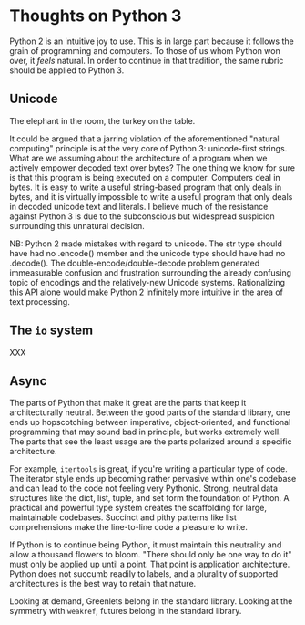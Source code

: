 # Thoughts on Python 3

Python 2 is an intuitive joy to use. This is in large part because it
follows the grain of programming and computers. To those of us whom
Python won over, it *feels* natural. In order to continue in that
tradition, the same rubric should be applied to Python 3.

## Unicode

The elephant in the room, the turkey on the table.

It could be argued that a jarring violation of the aforementioned
"natural computing" principle is at the very core of Python 3:
unicode-first strings. What are we assuming about the architecture of
a program when we actively empower decoded text over bytes? The one
thing we know for sure is that this program is being executed on a
computer. Computers deal in bytes. It is easy to write a useful
string-based program that only deals in bytes, and it is virtually
impossible to write a useful program that only deals in decoded
unicode text and literals. I believe much of the resistance against
Python 3 is due to the subconscious but widespread suspicion
surrounding this unnatural decision.

NB: Python 2 made mistakes with regard to unicode. The str type should
have had no .encode() member and the unicode type should have had no
.decode(). The double-encode/double-decode problem generated
immeasurable confusion and frustration surrounding the already
confusing topic of encodings and the relatively-new Unicode
systems. Rationalizing this API alone would make Python 2 infinitely
more intuitive in the area of text processing.

## The ``io`` system

XXX

## Async

The parts of Python that make it great are the parts that keep it
architecturally neutral. Between the good parts of the standard
library, one ends up hopscotching between imperative, object-oriented,
and functional programming that may sound bad in principle, but works
extremely well. The parts that see the least usage are the parts
polarized around a specific architecture.

For example, ``itertools`` is great, if you're writing a particular
type of code. The iterator style ends up becoming rather pervasive
within one's codebase and can lead to the code not feeling very
Pythonic. Strong, neutral data structures like the dict, list, tuple,
and set form the foundation of Python. A practical and powerful type
system creates the scaffolding for large, maintainable
codebases. Succinct and pithy patterns like list comprehensions make
the line-to-line code a pleasure to write.

If Python is to continue being Python, it must maintain this
neutrality and allow a thousand flowers to bloom. "There should only
be one way to do it" must only be applied up until a point. That point
is application architecture. Python does not succumb readily to
labels, and a plurality of supported architectures is the best way to
retain that nature.

Looking at demand, Greenlets belong in the standard library. Looking
at the symmetry with ``weakref``, futures belong in the standard
library.
